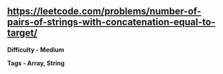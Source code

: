 ## https://leetcode.com/problems/number-of-pairs-of-strings-with-concatenation-equal-to-target/

**Difficulty - Medium**

**Tags - Array, String**
